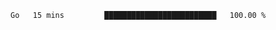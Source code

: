 <!--START_SECTION:waka-->

```txt
Go   15 mins         █████████████████████████   100.00 %
```

<!--END_SECTION:waka-->
